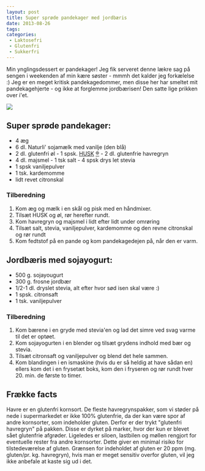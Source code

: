 ```yaml
---
layout: post
title: Super sprøde pandekager med jordbæris
date: 2013-08-26
tags:
categories:
 - Laktosefri
 - Glutenfri
 - Sukkerfri
---
```


Min ynglingsdessert er pandekager! Jeg fik serveret denne lækre sag på sengen i
weekenden af min kære søster - mmmh det kalder jeg forkælelse :)
Jeg er en meget kritisk pandekagedommer, men disse her har smeltet mit
pandekagehjerte - og ikke at forglemme jordbærisen! Den satte lige prikken over
i'et.

[ ![](http://4.bp.blogspot.com/-kc7vKICdIbY/Uhui7uUCGsI/AAAAAAAABC8/gBhYw8DXGog/s1600/Super_spr%C3%B8de_pandekager_med_jordb%C3%A6ris.png) ](http://4.bp.blogspot.com/-kc7vKICdIbY/Uhui7uUCGsI/AAAAAAAABC8/gBhYw8DXGog/s1600/Super_spr%C3%B8de_pandekager_med_jordb%C3%A6ris.png)


## Super sprøde pandekager:
- 4 æg
- 6 dl. Naturli' sojamælk med vanilje (den blå)
- 2 dl. glutenfri øl
- 1 spsk. [HUSK](http://www.husk.dk/) [®](http://www.husk.dk/)
- 2 dl. glutenfrie havregryn
- 4 dl. majsmel
- 1 tsk salt
- 4 spsk drys let stevia
- 1 spsk vaniljepulver
- 1 tsk. kardemomme
- lidt revet citronskal 

### Tilberedning
1. Kom æg og mælk i en skål og pisk med en håndmixer.
2. Tilsæt HUSK og øl, rør herefter rundt.
3. Kom havregryn og majsmel i lidt efter lidt under omrøring
4. Tilsæt salt, stevia, vaniljepulver, kardemomme og den revne citronskal og rør
   rundt
5. Kom fedtstof på en pande og kom pandekagedejen på, når den er varm.

## Jordbæris med sojayogurt:
- 500 g. sojayougurt
- 300 g. frosne jordbær
- 1/2-1 dl. dryslet stevia, alt efter hvor sød isen skal være :)
- 1 spsk. citronsaft 
- 1 tsk. vaniljepulver

### Tilberedning
1. Kom bærene i en gryde med stevia'en og lad det simre ved svag varme til det
   er optøet.
2. Kom sojayogurten i en blender og tilsæt grydens indhold med bær og stevia. 
3. Tilsæt citronsaft og vaniljepulver og blend det hele sammen.
4. Kom blandingen i en ismaskine (hvis du er så heldig at have sådan en) ellers
   kom det i en frysetæt boks, kom den i fryseren og rør rundt hver 20. min. de
   første to timer. 

## Frække facts
Havre er en glutenfri kornsort. De fleste havregrynspakker, som vi støder på
nede i supermarkedet er ikke 100% glutenfrie, da der kan være spor af andre
kornsorter, som indeholder gluten. Derfor er der trykt "glutenfri havregryn" på
pakken. Disse er dyrket på marker, hvor der kun er blevet sået glutenfrie
afgrøder. Ligeledes er siloen, lastbilen og møllen rengjort for eventuelle
rester fra andre kornsorter. Dette giver en minimal risiko for tilstedeværelse
af gluten. Grænsen for indeholdet af gluten er 20 ppm (mg. gluten/pr. kg.
havregryn), hvis man er meget sensitiv overfor gluten, vil jeg ikke anbefale at
kaste sig ud i det.
